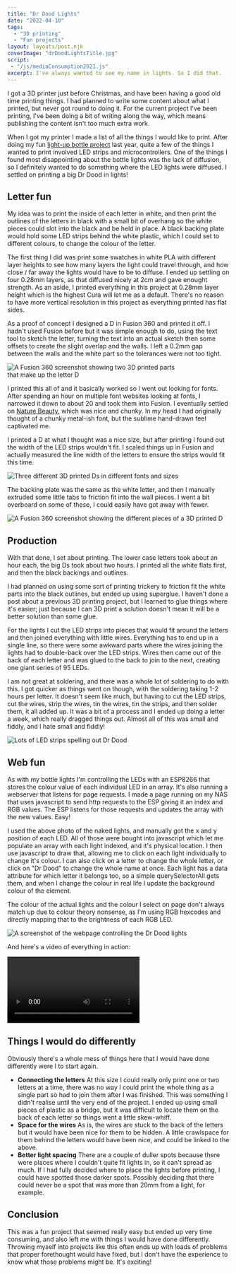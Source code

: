 ```yaml
---
title: "Dr Dood Lights"
date: "2022-04-10"
tags: 
  - "3D printing"
  - "Fun projects"
layout: layouts/post.njk
coverImage: "drDoodLightsTitle.jpg"
script:
 - "/js/mediaConsumption2021.js"
excerpt: I've always wanted to see my name in lights. So I did that.
---
```


I got a 3D printer just before Christmas, and have been having a good old time printing things. I had planned to write some content about what I printed, but never got round to doing it. For the current project I've been printing, I've been doing a bit of writing along the way, which means publishing the content isn't too much extra work.

When I got my printer I made a list of all the things I would like to print. After doing my fun [light-up bottle project](/posts/2021/05/diy-bottle-lights/) last year, quite a few of the things I wanted to print involved LED strips and microcontrollers. One of the things I found most disappointing about the bottle lights was the lack of diffusion, so I definitely wanted to do something where the LED lights were diffused. I settled on printing a big Dr Dood in lights!

## Letter fun

My idea was to print the inside of each letter in white, and then print the outlines of the letters in black with a small bit of overhang so the white pieces could slot into the black and be held in place. A black backing plate would hold some LED strips behind the white plastic, which I could set to different colours, to change the colour of the letter.

The first thing I did was print some swatches in white PLA with different layer heights to see how many layers the light could travel through, and how close / far away the lights would have to be to diffuse. I ended up settling on four 0.28mm layers, as that diffused nicely at 2cm and gave enought strength. As an aside, I printed everything in this project at 0.28mm layer height which is the highest Cura will let me as a default. There's no reason to have more vertical resolution in this project as everything printed has flat sides.

As a proof of concept I designed a D in Fusion 360 and printed it off. I hadn't used Fusion before but it was simple enough to do, using the text tool to sketch the letter, turning the text into an actual sketch then some offsets to create the slight overlap and the walls. I left a 0.2mm gap between the walls and the white part so the tolerances were not too tight.

<img src="images/nameLightsFusion1.png" style="max-width: 400px;" alt="A Fusion 360 screenshot showing two 3D printed parts that make up the letter D">

I printed this all of and it basically worked so I went out looking for fonts. After spending an hour on multiple font websites looking at fonts, I narrowed it down to about 20 and took them into Fusion. I eventually settled on [Nature Beauty](https://billyargel.com/product/nature-beauty/), which was nice and chunky. In my head I had originally thought of a chunky metal-ish font, but the sublime hand-drawn feel captivated me.

I printed a D at what I thought was a nice size, but after printing I found out the width of the LED strips wouldn't fit. I scaled things up in Fusion and actually measured the line width of the letters to ensure the strips would fit this time.

<img src="images/nameLightsEvolution.jpg" title="The evolution of D" alt="Three different 3D printed Ds in different fonts and sizes">

The backing plate was the same as the white letter, and then I manually extruded some little tabs to friction fit into the wall pieces. I went a bit overboard on some of these, I could easily have got away with fewer.

<img src="images/nameLightsFusion2.png" alt="A Fusion 360 screenshot showing the different pieces of a 3D printed D" title="The three pieces that make up a D">

## Production

With that done, I set about printing. The lower case letters took about an hour each, the big Ds took about two hours. I printed all the white flats first, and then the black backings and outlines.

I had planned on using some sort of printing trickery to friction fit the white parts into the black outlines, but ended up using superglue. I haven't done a post about a previous 3D printing project, but I learned to glue things where it's easier; just because I can 3D print a solution doesn't mean it will be a better solution than some glue.

For the lights I cut the LED strips into pieces that would fit around the letters and then joined everything with little wires. Everything has to end up in a single line, so there were some awkward parts where the wires joining the lights had to double-back over the LED strips. Wires then came out of the back of each letter and was glued to the back to join to the next, creating one giant series of 95 LEDs.

I am not great at soldering, and there was a whole lot of soldering to do with this. I got quicker as things went on though, with the soldering taking 1-2 hours per letter. It doesn't seem like much, but having to cut the LED strips, cut the wires, strip the wires, tin the wires, tin the strips, and then solder them, it all added up. It was a bit of a process and I ended up doing a letter a week, which really dragged things out. Almost all of this was small and fiddly, and I hate small and fiddly!

<img src="images/nameLightsUnclothed.jpg" alt="Lots of LED strips spelling out Dr Dood" title="The sign is planning on starting an OnlyFans">

## Web fun

As with my bottle lights I'm controlling the LEDs with an ESP8266 that stores the colour value of each individual LED in an array. It's also running a webserver that listens for page requests. I made a page running on my NAS that uses javascript to send http requests to the ESP giving it an index and RGB values. The ESP listens for those requests and updates the array with the new values. Easy!

I used the above photo of the naked lights, and manually got the x and y position of each LED. All of those were bought into javascript which let me populate an array with each light indexed, and it's physical location. I then use javascript to draw that, allowing me to click on each light individually to change it's colour. I can also click on a letter to change the whole letter, or click on "Dr Dood" to change the whole name at once. Each light has a data attribute for which letter it belongs too, so a simple querySelectorAll gets them, and when I change the colour in real life I update the background colour of the element.

The colour of the actual lights and the colour I select on page don't always match up due to colour theory nonsense, as I'm using RGB hexcodes and directly mapping that to the brightness of each RGB LED.

<img src="images/nameLightsWeb.png" alt="A screenshot of the webpage controlling the Dr Dood lights" title="Dr Dood yeah!">

And here's a video of everything in action:

<video controls>
  <source src="/video/nameLights.mp4" type="video/mp4">
</video>

## Things I would do differently

Obviously there's a whole mess of things here that I would have done differently were I to start again.

- **Connecting the letters**
  At this size I could really only print one or two letters at a time, there was no way I could print the whole thing as a single part so had to join them after I was finished. This was something I didn't realise until the very end of the project. I ended up using small pieces of plastic as a bridge, but it was difficult to locate them on the back of each letter so things went a little skew-whiff.
- **Space for the wires**
  As is, the wires are stuck to the back of the letters but it would have been nice for them to be hidden. A little crawlspace for them behind the letters would have been nice, and could be linked to the above.
- **Better light spacing**
  There are a couple of duller spots because there were places where I couldn't quite fit lights in, so it can't spread as much. If I had fully decided where to place the lights before printing, I could have spotted those darker spots. Possibly deciding that there could never be a spot that was more than 20mm from a light, for example.

## Conclusion

This was a fun project that seemed really easy but ended up very time consuming, and also left me with things I would have done differently. Throwing myself into projects like this often ends up with loads of problems that proper forethought would have fixed, but I don't have the experience to know what those problems might be. It's exciting!